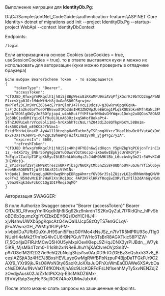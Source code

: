 ﻿
Выполнение миграции для **IdentityDb.Pg**:

D:\C#\Samples\dotNet_CodeGuides\authentication-features\ASP.NET Core Identity> dotnet ef migrations add Init --project IdentityDb.Pg --startup-project WebApi --context IdentityDbContext



Endpoints:

    /login  

Если авторизация на основе Cookies (useCookies = true, useSessionCookies = true).
то в ответе выставятся куки и можно их использовать для авторизации
(куки можно проверить в отладчике браузера)

    Если выбран BearerScheme Token  - то возвращается
    {
        "tokenType": "Bearer",
        "accessToken": "CfDJ8D_RfwxgYmRKqxlh1jh8iSjBBpWesu8iRXuMPU9miAVqPfjXGcrKJ9bTCQ2mgAPaNhpTk6vK9BW2TG9du1d0DLhKlkc5TZXCacxcALdmPHS2Q5IzsPPhl3jvpLkIRc-F1xcvXjp0JOr1MdoWtHzh8jUxGa0S86C5qrwjmz-mNPTof23CJnSWrCZ6J64cE7rOrQlmPJ47FVcL10dcsU-g36wRry0pqX6qNA-tzFj2cIa3ksGbYYoeDYBNswoUtRb2dmIHR3ZNQWpJUeEWCmg1PLqSXQUSbkv6MfhRaNL3FVSlRemgd4WGScYf-panAT8O6lgOW2yJeZ6Ofpjap4_w4nhBuifftMfkarWNb4vGHYWqxu1Dokg2u8QOas78OASMUyRonmuR5mB8Op0rAKQPRZSGusM2hfdav4u1NX-Ig50bCjedDM1YqicDlf9u8LOLnA63RzixqSWHof8okaPt4-STnZJGWu1ehrVYco8pli1m5-hrGXGhhTccNsLrhZ043diZo8QTkpNGKYL58Bm1m-4sk5GQiNm0_mE0KC8JYhVms1-FzkdfhbHvLUnaXP_AyWwlll0trghpUaWTutbn3yTSFpnqXKxczTHaelbbwDc0fVutWGxDoY7rgnKSnfvn9f2YH9z1GY0I-Bx2F3XsrAJeWP1-nO4ZgCzBheeMgTWZfXIUBzyv0k_yjg4YgZ7yZA",
        "expiresIn": 3600,
        "refreshToken": "CfDJ8D_RfwxgYmRKqxlh1jh8iSjs4KhjHFYDJn6wSzdXqcn_Y5pHZbpYqPC6jonTrinC1nFhlkF4Hb-1z_-m4XG7Iy_BNbr5bVg9gp2WTuO0woYOztmGcpz-iX6u0wIBpkjcUrdRQYjF-7dEqlx7ZaitpTGFlpXkMyuI6tBZehLWNaHqiZcJ4dM9A9KlBb_L6ucAvNy3m21r5WVvKCdEoMlLG76hYMWvclBGGqVkTY4Rhfi5IPJPsXwoCDW-IHZV8ojQ-Z_8YIsFSofZSYjsHWERtresznUKFPjbzg7N6OXyCMb5nZ558F0UDn5UVFuGJ6rYfi5CGbyqYRdFTM9EYyjy3ZLNbnC8qKpzmgQ2vmkRnoI-nswRRzBQ0ENT1jWfE186z821iVtW1Ns-Vr8pdeI_BmofXzugLgU6Mr8wq9MnpEBRgpAhmrcf6V06r35s1ZUizvL6ZodRhNmNbgQMVHt4c2DyOUhYY_3w1YCL7vbBp_07GLswssrc2EcyM1_uZKNzM2PcAfaBqivf7KYRigNkRBDrcnq-ooFfvZ_W59dvMcE1h7HaRlXnjRq10xc_4AP2KFklHRYf0oqEwIXRvTLzPIlb2dAh6qyNGXanSDQERo1X9n01t80QTWoKb7vTgo9HaGZtpHtthHNbR8VntpU6x1DdLvNAkVrwG-_V0az9kqk3dwFzkCC1Qg1DIFMnqiDqMQ"
    }



Авторизация SWAGGER:

В поле Authorize Swagger ввести "Bearer {accessToken}"
Bearer CfDJ8D_RfwxgYmRKqxlh1jh8iSg92kz9nkrdnTS2KoQyZuL7I7RldQhz_hIFvSboBD6b3qumzXgiYiXZbkDEY6QslOdYICHIJ4I-xjvNshwUWXbSpgKqxcAzQ4wQa1LUcp58zQyTS7enGCLqV-jIFuAVwnzGH_7WMtp1PJPyPM-xIvbjxIDu7UfbfDuXnJH9SunI5FixzG0YMo4kNsJSz_n7fvTR5MPRU93oJTlg0NUeHI4eMk2f7m1xG4lvCU6rBNPGuVTWHc6TsBrR8AGXTkic58P1ZW-l7_5Qo4jaDFIRJtMCwQ5H0U5yMxpiOevlKIepL9ZHqJDNX3yrPIJBdn__W7yk5lKR_MjsMS4Tzm0-1l1s8h2xrNReBJhuYhjXAClvreOVjzSn3V-p97O3efM2R2D27ie9e5Q2bNqlgShjsi1sx0Arj0D9rtOZGEBz3eQs5xh33v8_BcesIAZSjtA3z4HE7J8BxsHEVLuyeGwMgRWfBPbNzpuP4BjpDaTFGkPJr9C2AXf9_YXr99jkJRsO8WxN3ty85aoKtJoXXaJuQFhXxWmEaCDAWe6XSAvbOacNsEOKAu1NvVaOT4fKONxXjhA8c9LIcKQRFdFsLNflsehhMyTy5xvNENZdjZzOvdjyAusk02JdZxfctPkXzq-EScMlkDZ6Mx-RfVVyRatp3vgHoP3ujROK74AoXUMwJuIxAA

После этого можно слать запросы на зашищенные endpoints.


